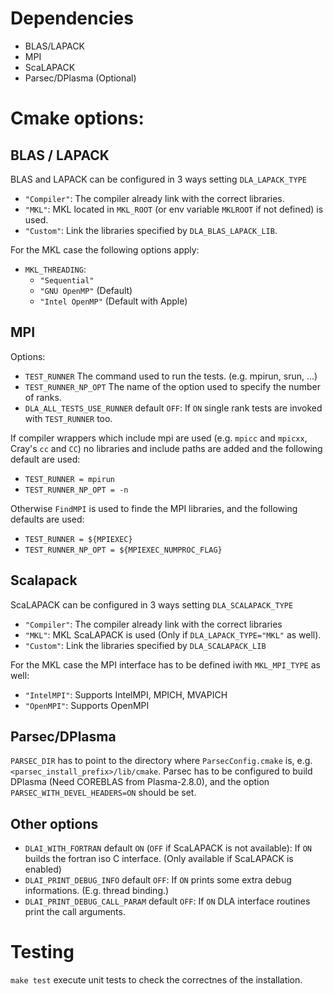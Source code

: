 # Dependencies

- BLAS/LAPACK
- MPI
- ScaLAPACK
- Parsec/DPlasma (Optional)

# Cmake options:

## BLAS / LAPACK

BLAS and LAPACK can be configured in 3 ways setting `DLA_LAPACK_TYPE`
- `"Compiler"`: The compiler already link with the correct libraries.
- `"MKL"`: MKL located in `MKL_ROOT` (or env variable `MKLROOT` if not defined) is used.
- `"Custom"`: Link the libraries specified by `DLA_BLAS_LAPACK_LIB`.

For the MKL case the following options apply:
- `MKL_THREADING`:
  - `"Sequential"`
  - `"GNU OpenMP"` (Default)
  - `"Intel OpenMP"` (Default with Apple)

## MPI

Options:
- `TEST_RUNNER` The command used to run the tests. (e.g. mpirun, srun, ...)
- `TEST_RUNNER_NP_OPT` The name of the option used to specify the number of ranks.
- `DLA_ALL_TESTS_USE_RUNNER` default `OFF`: If `ON` single rank tests are invoked with `TEST_RUNNER` too.

If compiler wrappers which include mpi are used (e.g. `mpicc` and `mpicxx`, Cray's `cc` and `CC`)
no libraries and include paths are added and the following default are used:
- `TEST_RUNNER = mpirun`
- `TEST_RUNNER_NP_OPT = -n`

Otherwise `FindMPI` is used to finde the MPI libraries, and the following defaults are used:
- `TEST_RUNNER = ${MPIEXEC}`
- `TEST_RUNNER_NP_OPT = ${MPIEXEC_NUMPROC_FLAG}`

## Scalapack

ScaLAPACK can be configured in 3 ways setting `DLA_SCALAPACK_TYPE`
- `"Compiler"`: The compiler already link with the correct libraries
- `"MKL"`: MKL ScaLAPACK is used (Only if `DLA_LAPACK_TYPE="MKL"` as well).
- `"Custom"`: Link the libraries specified by `DLA_SCALAPACK_LIB`

For the MKL case the MPI interface has to be defined iwith `MKL_MPI_TYPE` as well:
- `"IntelMPI"`: Supports IntelMPI, MPICH, MVAPICH
- `"OpenMPI"`: Supports OpenMPI

## Parsec/DPlasma

`PARSEC_DIR` has to point to the directory where `ParsecConfig.cmake` is,
e.g. `<parsec_install_prefix>/lib/cmake`.
Parsec has to be configured to build DPlasma (Need COREBLAS from Plasma-2.8.0), and the option `PARSEC_WITH_DEVEL_HEADERS=ON` should be set.

## Other options

- `DLAI_WITH_FORTRAN` default `ON` (`OFF` if ScaLAPACK is not available): If `ON` builds the fortran iso C interface. (Only available if ScaLAPACK is enabled)
- `DLAI_PRINT_DEBUG_INFO` default `OFF`: If `ON` prints some extra debug informations. (E.g. thread binding.)
- `DLAI_PRINT_DEBUG_CALL_PARAM` default `OFF`: If `ON` DLA interface routines print the call arguments.

# Testing

`make test` execute unit tests to check the correctnes of the installation.

